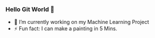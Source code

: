 ### Hello Git World 👋
- 🔭 I’m currently working on my Machine Learning Project
- ⚡ Fun fact: I can make a painting in 5 Mins.

